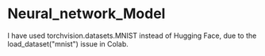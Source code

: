 # Neural_network_Model
I have used torchvision.datasets.MNIST instead of Hugging Face, due to the load_dataset("mnist") issue in Colab.
